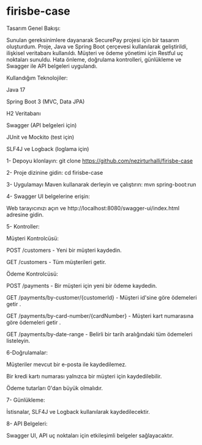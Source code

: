 # firisbe-case

Tasarım Genel Bakışı:

Sunulan gereksinimlere dayanarak SecurePay projesi için bir tasarım oluşturdum. Proje, Java ve Spring Boot çerçevesi kullanılarak geliştirildi, ilişkisel  veritabanı kullanıldı. Müşteri ve ödeme yönetimi için Restful uç noktaları sunuldu. Hata önleme, doğrulama kontrolleri, günlükleme ve Swagger ile API belgeleri uygulandı.

Kullandığım Teknolojiler:

Java 17

Spring Boot 3 (MVC, Data JPA)

H2 Veritabanı 

Swagger (API belgeleri için)

JUnit ve Mockito (test için)

SLF4J ve Logback (loglama için)

1- Depoyu klonlayın: git clone https://github.com/nezirturhalli/firisbe-case

2- Proje dizinine gidin: cd firisbe-case

3- Uygulamayı Maven kullanarak derleyin ve çalıştırın: mvn spring-boot:run

4- Swagger UI belgelerine erişin:

Web tarayıcınızı açın ve http://localhost:8080/swagger-ui/index.html adresine gidin.

5- Kontroller:

Müşteri Kontrolcüsü:

POST /customers - Yeni bir müşteri kaydedin.

GET /customers - Tüm müşterileri getir.

Ödeme Kontrolcüsü:

POST /payments - Bir müşteri için yeni bir ödeme kaydedin.

GET /payments/by-customer/{customerId} - Müşteri id'sine göre ödemeleri getir .

GET /payments/by-card-number/{cardNumber} - Müşteri kart numarasına göre ödemeleri getir .

GET /payments/by-date-range - Belirli bir tarih aralığındaki tüm ödemeleri listeleyin.

6-Doğrulamalar:

Müşteriler mevcut bir e-posta ile kaydedilemez.

Bir kredi kartı numarası yalnızca bir müşteri için kaydedilebilir.

Ödeme tutarları 0'dan büyük olmalıdır.

7- Günlükleme:

İstisnalar, SLF4J ve Logback kullanılarak kaydedilecektir.

8- API Belgeleri:

Swagger UI, API uç noktaları için etkileşimli belgeler sağlayacaktır.

